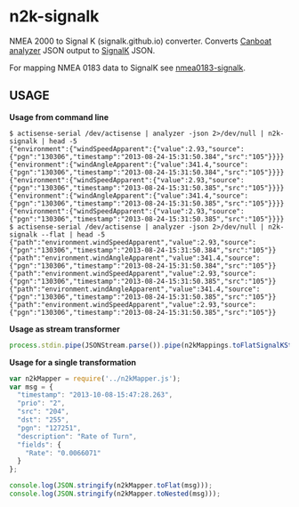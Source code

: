 n2k-signalk
================

NMEA 2000 to Signal K (signalk.github.io) converter. Converts [Canboat analyzer](https://github.com/canboat/canboat/wiki/analyzer) JSON output to [SignalK](http://signalk.github.io/) JSON.

For mapping NMEA 0183 data to SignalK see [nmea0183-signalk](https://github.com/SignalK/nmea0183-signalk).


USAGE
-------------

**Usage from command line**


```
$ actisense-serial /dev/actisense | analyzer -json 2>/dev/null | n2k-signalk | head -5
{"environment":{"windSpeedApparent":{"value":2.93,"source":{"pgn":"130306","timestamp":"2013-08-24-15:31:50.384","src":"105"}}}}
{"environment":{"windAngleApparent":{"value":341.4,"source":{"pgn":"130306","timestamp":"2013-08-24-15:31:50.384","src":"105"}}}}
{"environment":{"windSpeedApparent":{"value":2.93,"source":{"pgn":"130306","timestamp":"2013-08-24-15:31:50.385","src":"105"}}}}
{"environment":{"windAngleApparent":{"value":341.4,"source":{"pgn":"130306","timestamp":"2013-08-24-15:31:50.385","src":"105"}}}}
{"environment":{"windSpeedApparent":{"value":2.93,"source":{"pgn":"130306","timestamp":"2013-08-24-15:31:50.385","src":"105"}}}}
$ actisense-serial /dev/actisense | analyzer -json 2>/dev/null | n2k-signalk --flat | head -5
{"path":"environment.windSpeedApparent","value":2.93,"source":{"pgn":"130306","timestamp":"2013-08-24-15:31:50.384","src":"105"}}
{"path":"environment.windAngleApparent","value":341.4,"source":{"pgn":"130306","timestamp":"2013-08-24-15:31:50.384","src":"105"}}
{"path":"environment.windSpeedApparent","value":2.93,"source":{"pgn":"130306","timestamp":"2013-08-24-15:31:50.385","src":"105"}}
{"path":"environment.windAngleApparent","value":341.4,"source":{"pgn":"130306","timestamp":"2013-08-24-15:31:50.385","src":"105"}}
{"path":"environment.windSpeedApparent","value":2.93,"source":{"pgn":"130306","timestamp":"2013-08-24-15:31:50.385","src":"105"}}
```



**Usage as stream transformer**

```javascript
process.stdin.pipe(JSONStream.parse()).pipe(n2kMappings.toFlatSignalKStream(opts)).pipe(JSONStream.stringify(false)).pipe(process.stdout);
```


**Usage for a single transformation**

```javascript
var n2kMapper = require('../n2kMapper.js');
var msg = {
  "timestamp": "2013-10-08-15:47:28.263",
  "prio": "2",
  "src": "204",
  "dst": "255",
  "pgn": "127251",
  "description": "Rate of Turn",
  "fields": {
    "Rate": "0.0066071"
  }
};

console.log(JSON.stringify(n2kMapper.toFlat(msg)));
console.log(JSON.stringify(n2kMapper.toNested(msg)));
```

